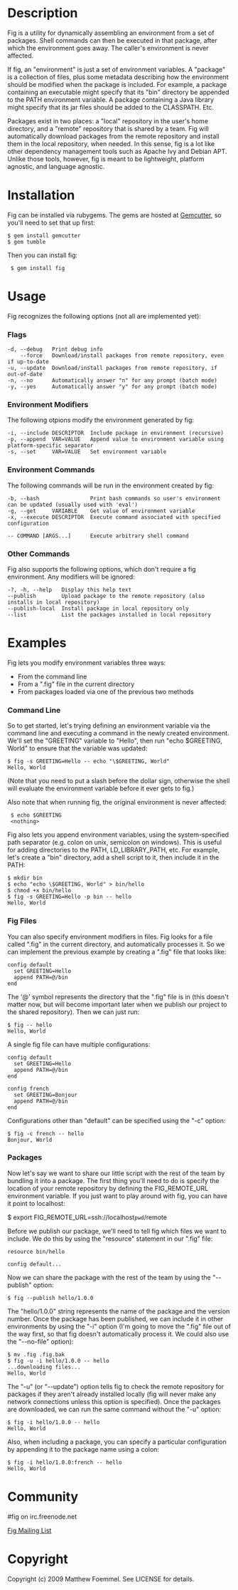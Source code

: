 Description
===========

Fig is a utility for dynamically assembling an environment from a set of packages. Shell commands can then be executed in that package, after which the environment goes away. The caller's environment is never affected.

If fig, an "environment" is just a set of environment variables. A "package" is a collection of files, plus some metadata describing how the environment should be modified when the package is included. For example, a package containing an executable might specify that its "bin" directory be appended to the PATH environment variable. A package containing a Java library might specify that its jar files should be added to the CLASSPATH. Etc.

Packages exist in two places: a "local" repository in the user's home directory, and a "remote" repository that is shared by a team. Fig will automatically download packages from the remote repository and install them in the local repository, when needed. In this sense, fig is a lot like other dependency management tools such as Apache Ivy and Debian APT. Unlike those tools, however, fig is meant to be lightweight, platform agnostic, and language agnostic.

Installation
============

Fig can be installed via rubygems. The gems are hosted at [Gemcutter](http://gemcutter.org), so you'll need to set that up first:

    $ gem install gemcutter
    $ gem tumble

Then you can install fig:

     $ gem install fig

Usage
=====

Fig recognizes the following options (not all are implemented yet):

### Flags ###

    -d, --debug   Print debug info
        --force   Download/install packages from remote repository, even if up-to-date
    -u, --update  Download/install packages from remote repository, if out-of-date
    -n, --no      Automatically answer "n" for any prompt (batch mode)
    -y, --yes     Automatically answer "y" for any prompt (batch mode)


### Environment Modifiers ###

The following otpions modify the environment generated by fig:

    -i, --include DESCRIPTOR  Include package in environment (recursive)
    -p, --append  VAR=VALUE   Append value to environment variable using platform-specific separator
    -s, --set     VAR=VALUE   Set environment variable

### Environment Commands ###

The following commands will be run in the environment created by fig:

    -b, --bash                Print bash commands so user's environment can be updated (usually used with 'eval')
    -g, --get     VARIABLE    Get value of environment variable
    -x, --execute DESCRIPTOR  Execute command associated with specified configuration

    -- COMMAND [ARGS...]      Execute arbitrary shell command

### Other Commands ###

Fig also supports the following options, which don't require a fig environment. Any modifiers will be ignored:

    -?, -h, --help   Display this help text
    --publish        Upload package to the remote repository (also installs in local repository)
    --publish-local  Install package in local repository only
    --list           List the packages installed in local repository   

Examples
========

Fig lets you modify environment variables three ways:

* From the command line
* From a ".fig" file in the current directory
* From packages loaded via one of the previous two methods

### Command Line ###

So to get started, let's trying defining an environment variable via the command line and executing a command in the newly created environment. We'll set the "GREETING" variable to "Hello", then run "echo $GREETING, World" to ensure that the variable was updated:

    $ fig -s GREETING=Hello -- echo "\$GREETING, World"
    Hello, World

(Note that you need to put a slash before the dollar sign, otherwise the shell will evaluate the environment variable before it ever gets to fig.)

Also note that when running fig, the original environment is never affected:

     $ echo $GREETING
     <nothing>

Fig also lets you append environment variables, using the system-specified path separator (e.g. colon on unix, semicolon on windows). This is useful for adding directories to the PATH, LD_LIBRARY_PATH, etc. For example, let's create a "bin" directory, add a shell script to it, then include it in the PATH:

    $ mkdir bin
    $ echo "echo \$GREETING, World" > bin/hello
    $ chmod +x bin/hello
    $ fig -s GREETING=Hello -p bin -- hello
    Hello, World

### Fig Files ###

You can also specify environment modifiers in files. Fig looks for a file called ".fig" in the current directory, and automatically processes it. So we can implement the previous example by creating a ".fig" file that looks like:
        
    config default
      set GREETING=Hello
      append PATH=@/bin
    end
    
The '@' symbol represents the directory that the ".fig" file is in (this doesn't matter now, but will become important later when we publish our project to the shared repository). Then we can just run:

    $ fig -- hello
    Hello, World

A single fig file can have multiple configurations:

    config default 
      set GREETING=Hello
      append PATH=@/bin
    end

    config french
      set GREETING=Bonjour
      append PATH=@/bin
    end

Configurations other than "default" can be specified using the "-c" option:

    $ fig -c french -- hello
    Bonjour, World
     
### Packages ###

Now let's say we want to share our little script with the rest of the team by bundling it into a package. The first thing you'll need to do is specify the location of your remote repository by defining the FIG_REMOTE_URL environment variable. If you just want to play around with fig, you can have it point to localhost:

   $ export FIG_REMOTE_URL=ssh://localhost`pwd`/remote

Before we publish our package, we'll need to tell fig which files we want to include. We do this by using the "resource" statement in our ".fig" file:

    resource bin/hello

    config default...

Now we can share the package with the rest of the team by using the "--publish" option:

    $ fig --publish hello/1.0.0

The "hello/1.0.0" string represents the name of the package and the version number. Once the package has been published, we can include it in other environments by using the "-i" option (I'm going to move the ".fig" file out of the way first, so that fig doesn't automatically process it. We could also use the "--no-file" option):

    $ mv .fig .fig.bak
    $ fig -u -i hello/1.0.0 -- hello
    ...downloading files...
    Hello, World
		
The "-u" (or "--update") option tells fig to check the remote repository for packages if they aren't already installed locally (fig will never make any network connections unless this option is specified). Once the packages are downloaded, we can run the same command without the "-u" option:

    $ fig -i hello/1.0.0 -- hello
    Hello, World

Also, when including a package, you can specify a particular configuration by appending it to the package name using a colon:

    $ fig -i hello/1.0.0:french -- hello
    Hello, World

Community
=========

\#fig on irc.freenode.net

[Fig Mailing List](http://groups.google.com/group/fig-user)

Copyright
=========

Copyright (c) 2009 Matthew Foemmel. See LICENSE for details.
